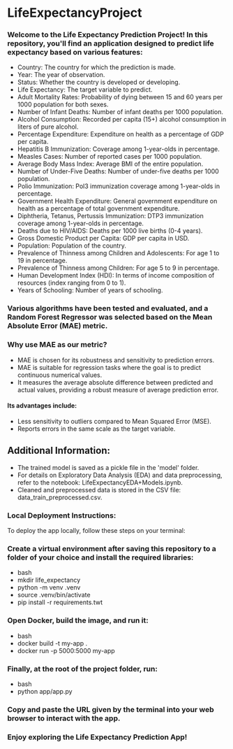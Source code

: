 # LifeExpectancyProject

### Welcome to the Life Expectancy Prediction Project! In this repository, you'll find an application designed to predict life expectancy based on various features:

- Country: The country for which the prediction is made.
- Year: The year of observation.
- Status: Whether the country is developed or developing.
- Life Expectancy: The target variable to predict.
- Adult Mortality Rates: Probability of dying between 15 and 60 years per 1000 population for both sexes.
- Number of Infant Deaths: Number of infant deaths per 1000 population.
- Alcohol Consumption: Recorded per capita (15+) alcohol consumption in liters of pure alcohol.
- Percentage Expenditure: Expenditure on health as a percentage of GDP per capita.
- Hepatitis B Immunization: Coverage among 1-year-olds in percentage.
- Measles Cases: Number of reported cases per 1000 population.
- Average Body Mass Index: Average BMI of the entire population.
- Number of Under-Five Deaths: Number of under-five deaths per 1000 population.
- Polio Immunization: Pol3 immunization coverage among 1-year-olds in percentage.
- Government Health Expenditure: General government expenditure on health as a percentage of total government expenditure.
- Diphtheria, Tetanus, Pertussis Immunization: DTP3 immunization coverage among 1-year-olds in percentage.
- Deaths due to HIV/AIDS: Deaths per 1000 live births (0-4 years).
- Gross Domestic Product per Capita: GDP per capita in USD.
- Population: Population of the country.
- Prevalence of Thinness among Children and Adolescents: For age 1 to 19 in percentage.
- Prevalence of Thinness among Children: For age 5 to 9 in percentage.
- Human Development Index (HDI): In terms of income composition of resources (index ranging from 0 to 1).
- Years of Schooling: Number of years of schooling.

### Various algorithms have been tested and evaluated, and a Random Forest Regressor was selected based on the Mean Absolute Error (MAE) metric. 

### Why use MAE as our metric?
- MAE is chosen for its robustness and sensitivity to prediction errors.
- MAE is suitable for regression tasks where the goal is to predict continuous numerical values.
- It measures the average absolute difference between predicted and actual values, providing a robust measure of average prediction error. 

#### Its advantages include:

- Less sensitivity to outliers compared to Mean Squared Error (MSE).
- Reports errors in the same scale as the target variable.

## Additional Information:
- The trained model is saved as a pickle file in the 'model' folder.
- For details on Exploratory Data Analysis (EDA) and data preprocessing, refer to the notebook: LifeExpectancyEDA+Models.ipynb.
- Cleaned and preprocessed data is stored in the CSV file: data_train_preprocessed.csv.

### Local Deployment Instructions:
To deploy the app locally, follow these steps on your terminal:

### Create a virtual environment after saving this repository to a folder of your choice and install the required libraries:

- bash
- mkdir life_expectancy
- python -m venv .venv
- source .venv/bin/activate
- pip install -r requirements.twt


### Open Docker, build the image, and run it:

- bash
- docker build -t my-app .
- docker run -p 5000:5000 my-app

### Finally, at the root of the project folder, run:

- bash
- python app/app.py

### Copy and paste the URL given by the terminal into your web browser to interact with the app.

### Enjoy exploring the Life Expectancy Prediction App!
